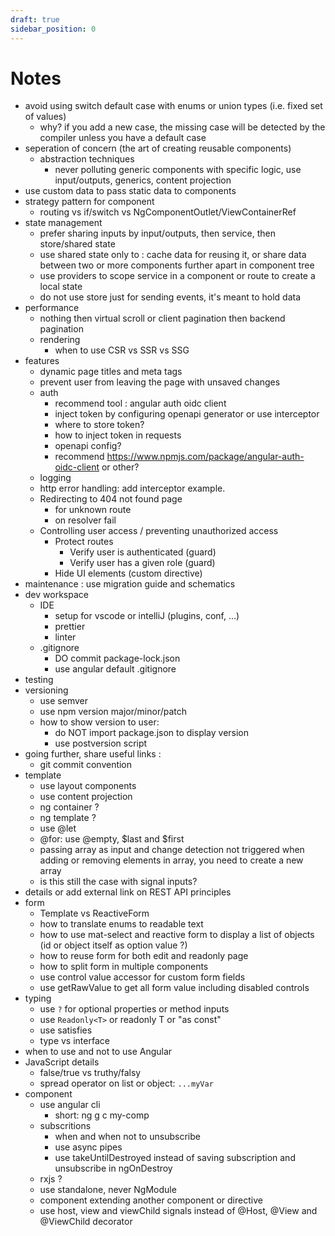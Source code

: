 ```yaml
---
draft: true
sidebar_position: 0
---
```

# Notes
- avoid using switch default case with enums or union types (i.e. fixed set of values)
    - why? if you add a new case, the missing case will be detected by the compiler unless you have a default case
- seperation of concern (the art of creating reusable components)
    - abstraction techniques
        - never polluting generic components with specific logic, use input/outputs, generics, content projection
- use custom data to pass static data to components
- strategy pattern for component
    - routing vs if/switch vs NgComponentOutlet/ViewContainerRef
- state management
    - prefer sharing inputs by input/outputs, then service, then store/shared state
    - use shared state only to : cache data for reusing it, or share data between two or more components further apart in component tree
    - use providers to scope service in a component or route to create a local state
    - do not use store just for sending events, it's meant to hold data
- performance
    - nothing then virtual scroll or client pagination then backend pagination
    - rendering
        - when to use CSR vs SSR vs SSG
- features 
    - dynamic page titles and meta tags
    - prevent user from leaving the page with unsaved changes
    - auth
        - recommend tool : angular auth oidc client
        - inject token by configuring openapi generator or use interceptor
        - where to store token?
        - how to inject token in requests
        - openapi config?
        - recommend https://www.npmjs.com/package/angular-auth-oidc-client or other?
    - logging
    - http error handling: add interceptor example.
    - Redirecting to 404 not found page
        - for unknown route
        - on resolver fail
    - Controlling user access / preventing unauthorized access
        - Protect routes
            - Verify user is authenticated (guard) 
            - Verify user has a given role (guard)
        - Hide UI elements (custom directive)
- maintenance : use migration guide and schematics
- dev workspace
    - IDE
        - setup for vscode or intelliJ (plugins, conf, ...)
        - prettier
        - linter
    - .gitignore
        - DO commit package-lock.json
        - use angular default .gitignore
- testing
- versioning
    - use semver
    - use npm version major/minor/patch
    - how to show version to user:
        - do NOT import package.json to display version
        - use postversion script
- going further, share useful links :
    - git commit convention
- template
    - use layout components
    - use content projection
    - ng container ?
    - ng template ?
    - use @let
    - @for: use @empty, $last and $first
    - passing array as input and change detection not triggered when adding or removing elements in array, you need to create a new array
    - is this still the case with signal inputs?
- details or add external link on REST API principles
- form
    - Template vs ReactiveForm
    - how to translate enums to readable text
    - how to use mat-select and reactive form to display a list of objects (id or object itself as option value ?)
    - how to reuse form for both edit and readonly page
    - how to split form in multiple components
    - use control value accessor for custom form fields
    - use getRawValue to get all form value including disabled controls
- typing
    - use `?` for optional properties or method inputs
    - use `Readonly<T>` or readonly T or "as const"
    - use satisfies
    - type vs interface
- when to use and not to use Angular
- JavaScript details
    - false/true vs truthy/falsy
    - spread operator on list or object: `...myVar`
- component
    - use angular cli
        - short: ng g c my-comp
    - subscritions
        - when and when not to unsubscribe
        - use async pipes
        - use takeUntilDestroyed instead of saving subscription and unsubscribe in ngOnDestroy
    - rxjs ?
    - use standalone, never NgModule
    - component extending another component or directive
    - use host, view and viewChild signals instead of @Host, @View and @ViewChild decorator